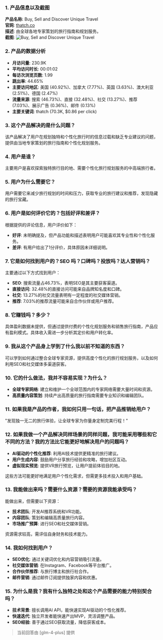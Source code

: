 ### 1. 产品信息以及截图

**产品名称**: Buy, Sell and Discover Unique Travel  
**官网**: [thatch.co](https://thatch.co)  
**描述**: 由全球各地专家策划的旅行指南和规划服务。  
**截图**: ![Buy, Sell and Discover Unique Travel](https://cdn-images.toolify.ai/170349848019683009.jpg)

### 2. 产品的数据分析

- **月访问量**: 230.9K
- **平均访问时长**: 00:01:02
- **每访次浏览页数**: 1.99
- **跳出率**: 44.65%
- **主要访问地区**: 美国 (40.92%)、加拿大 (7.77%)、英国 (3.63%)、澳大利亚 (2.51%)、德国 (2.47%)
- **流量来源**: 搜索 (46.73%)、直接 (32.48%)、社交 (13.27%)、推荐 (7.03%)、展示广告 (0.36%)、邮件 (0.13%)
- **主要关键词**: thatch (70.3K, $0.86 per click)

### 3. 这个产品解决的是什么问题？

该产品解决了用户在规划独特和个性化旅行时的信息过载和缺乏专业建议的问题，提供由当地专家策划的旅行指南和个性化规划服务。

### 4. 用户是谁？

主要用户是喜欢探索独特旅行目的地、需要个性化旅行规划服务的中高端旅行者。

### 5. 用户为什么需要它？

用户需要它来减少旅行规划的时间和压力，获取专业的旅行建议和推荐，发现隐藏的旅行宝藏。

### 6. 用户是如何评价它的？包括好评和差评？

根据提供的评论信息，用户评价如下：
- **好评**: 未明确提及，但产品功能和描述表明用户可能喜欢其专业性和个性化服务。
- **差评**: 有用户给出了1分评价，具体原因未详细说明。

### 7. 它是如何找到用户的？SEO 吗？口碑吗？投放吗？达人营销吗？

主要通过以下方式找到用户：
- **SEO**: 搜索流量占46.73%，表明SEO是其主要获客渠道。
- **直接访问**: 32.48%的直接访问可能来自品牌知名度和口碑。
- **社交**: 13.27%的社交流量表明有一定程度的社交媒体营销。
- **推荐**: 7.03%的推荐流量可能来自合作伙伴或用户推荐。

### 8. 它赚钱吗？多少？

具体盈利数据未提供，但通过提供付费的个性化规划服务和销售旅行指南，产品应有盈利模式。具体收入需进一步分析其定价和用户转化率。

### 9. 我从这个产品身上学到了什么我以前不知道的东西？

可以学到如何通过整合全球专家资源，提供高度个性化的旅行规划服务，以及如何利用SEO和社交媒体多渠道获客。

### 10. 它的什么做法，我并不容易实现？为什么？

- **全球专家网络**: 建立和维护一个全球范围内的专家网络需要大量时间和资源。
- **高质量内容策划**: 持续产出高质量的旅行指南需要专业知识和编辑团队。

### 11. 如果我是产品的作者，我如何只用一句话，把产品推销给用户？

"发现独一无二的旅行体验，让全球专家为你量身定制完美行程！"

### 12. 如果我做一个产品解决同样场景的同样问题，我可能采用哪些和它不同的方法？我的方法比它能更好地解决用户的问题吗？

- **AI驱动的个性化推荐**: 利用AI技术提供更精准的旅行建议。
- **用户生成内容**: 鼓励用户分享旅行经验和攻略，增加社区互动。
- **虚拟现实预览**: 提供VR旅行预览，让用户提前体验目的地。

这些方法可能更好地满足用户个性化需求，但需更多技术投入和用户基础。

### 13. 我能做出来吗？需要什么资源？需要的资源我能承受吗？

能做出来，但需要以下资源：
- **技术团队**: 开发AI推荐系统和VR功能。
- **内容团队**: 策划和编辑高质量旅行内容。
- **市场推广预算**: 进行SEO和社交媒体营销。

资源需求较高，需评估自身财务和技术能力。

### 14. 我如何找到用户？

- **SEO优化**: 通过关键词优化和内容营销吸引流量。
- **社交媒体营销**: 在Instagram、Facebook等平台推广。
- **合作伙伴推荐**: 与旅行博主和旅行社合作。
- **邮件营销**: 通过邮件订阅提供独家内容和优惠。

### 15. 为什么是我？我有什么独特之处和这个产品需要的能力特别契合吗？

- **技术背景**: 擅长调用AI API，能快速实现AI驱动的个性化推荐。
- **快速迭代**: 独立开发者能快速产出MVP，灵活调整产品。
- **SEO经验**: 善于通过SEO获取流量，降低获客成本。

> 当前回答由 [glm-4-plus] 提供